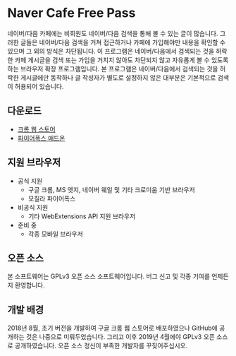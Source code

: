 # Naver Cafe Free Pass

네이버/다음 카페에는 비회원도 네이버/다음 검색을 통해 볼 수 있는 글이 많습니다. 그러한 글들은 네이버/다음 검색을 거쳐 접근하거나 카페에 가입해야만 내용을 확인할 수 있으며 그 외의 방식은 차단됩니다. 이 프로그램은 네이버/다음에서 검색되는 것을 허락한 카페 게시글을 검색 또는 가입을 거치지 않아도 차단되지 않고 자유롭게 볼 수 있도록 하는 브라우저 확장 프로그램입니다. 본 프로그램은 네이버/다음에서 검색되는 것을 허락한 게시글에만 동작하나 글 작성자가 별도로 설정하지 않은 대부분은 기본적으로 검색이 허용되어 있습니다.

## 다운로드

- [크롬 웹 스토어](https://chrome.google.com/webstore/detail/naver-cafe-free-pass/jojlddfolpiejckahpinefdikdogenjg?hl=ko)
- [파이어폭스 애드온](https://addons.mozilla.org/ko/firefox/addon/naver-cafe-free-pass/)

## 지원 브라우저

- 공식 지원
  - 구글 크롬, MS 엣지, 네이버 웨일 및 기타 크로미움 기반 브라우저
  - 모질라 파이어폭스
- 비공식 지원
  - 기타 WebExtensions API 지원 브라우저
- 준비 중
  - 각종 모바일 브라우저

## 오픈 소스

본 소프트웨어는 GPLv3 오픈 소스 소프트웨어입니다. 버그 신고 및 각종 기여를 언제든지 환영합니다.

## 개발 배경

2018년 8월, 초기 버전을 개발하여 구글 크롬 웹 스토어로 배포하였으나 GitHub에 공개하는 것은 나중으로 미뤄두었습니다. 그리고 이후 2019년 4월에야 GPLv3 오픈 소스로 공개하였습니다. 오픈 소스 정신이 부족한 개발자를 꾸짖어주십시오.
